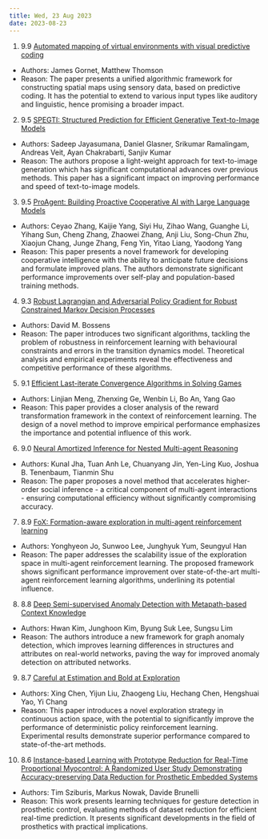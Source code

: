 ```yaml
---
title: Wed, 23 Aug 2023
date: 2023-08-23
---
```

1. 9.9 [Automated mapping of virtual environments with visual predictive coding](https://arxiv.org/abs/2308.10913)
* Authors: James Gornet, Matthew Thomson
* Reason: The paper presents a unified algorithmic framework for constructing spatial maps using sensory data, based on predictive coding. It has the potential to extend to various input types like auditory and linguistic, hence promising a broader impact.

2. 9.5 [SPEGTI: Structured Prediction for Efficient Generative Text-to-Image Models](https://arxiv.org/abs/2308.10997)
* Authors: Sadeep Jayasumana, Daniel Glasner, Srikumar Ramalingam, Andreas Veit, Ayan Chakrabarti, Sanjiv Kumar
* Reason: The authors propose a light-weight approach for text-to-image generation which has significant computational advances over previous methods. This paper has a significant impact on improving performance and speed of text-to-image models.

3. 9.5 [ProAgent: Building Proactive Cooperative AI with Large Language Models](https://arxiv.org/abs/2308.11339)
* Authors: Ceyao Zhang, Kaijie Yang, Siyi Hu, Zihao Wang, Guanghe Li, Yihang Sun, Cheng Zhang, Zhaowei Zhang, Anji Liu, Song-Chun Zhu, Xiaojun Chang, Junge Zhang, Feng Yin, Yitao Liang, Yaodong Yang
* Reason: This paper presents a novel framework for developing cooperative intelligence with the ability to anticipate future decisions and formulate improved plans. The authors demonstrate significant performance improvements over self-play and population-based training methods.

4. 9.3 [Robust Lagrangian and Adversarial Policy Gradient for Robust Constrained Markov Decision Processes](https://arxiv.org/abs/2308.11267)
* Authors: David M. Bossens
* Reason: The paper introduces two significant algorithms, tackling the problem of robustness in reinforcement learning with behavioural constraints and errors in the transition dynamics model. Theoretical analysis and empirical experiments reveal the effectiveness and competitive performance of these algorithms.

5. 9.1 [Efficient Last-iterate Convergence Algorithms in Solving Games](https://arxiv.org/abs/2308.11256)
* Authors: Linjian Meng, Zhenxing Ge, Wenbin Li, Bo An, Yang Gao
* Reason: This paper provides a closer analysis of the reward transformation framework in the context of reinforcement learning. The design of a novel method to improve empirical performance emphasizes the importance and potential influence of this work.

6. 9.0 [Neural Amortized Inference for Nested Multi-agent Reasoning](https://arxiv.org/abs/2308.11071)
* Authors: Kunal Jha, Tuan Anh Le, Chuanyang Jin, Yen-Ling Kuo, Joshua B. Tenenbaum, Tianmin Shu
* Reason: The paper proposes a novel method that accelerates higher-order social inference - a critical component of multi-agent interactions - ensuring computational efficiency without significantly compromising accuracy.

7. 8.9 [FoX: Formation-aware exploration in multi-agent reinforcement learning](https://arxiv.org/abs/2308.11272)
* Authors: Yonghyeon Jo, Sunwoo Lee, Junghyuk Yum, Seungyul Han
* Reason: The paper addresses the scalability issue of the exploration space in multi-agent reinforcement learning. The proposed framework shows significant performance improvement over state-of-the-art multi-agent reinforcement learning algorithms, underlining its potential influence.

8. 8.8 [Deep Semi-supervised Anomaly Detection with Metapath-based Context Knowledge](https://arxiv.org/abs/2308.10918)
* Authors: Hwan Kim, Junghoon Kim, Byung Suk Lee, Sungsu Lim
* Reason: The authors introduce a new framework for graph anomaly detection, which improves learning differences in structures and attributes on real-world networks, paving the way for improved anomaly detection on attributed networks.

9. 8.7 [Careful at Estimation and Bold at Exploration](https://arxiv.org/abs/2308.11348)
* Authors: Xing Chen, Yijun Liu, Zhaogeng Liu, Hechang Chen, Hengshuai Yao, Yi Chang
* Reason: This paper introduces a novel exploration strategy in continuous action space, with the potential to significantly improve the performance of deterministic policy reinforcement learning. Experimental results demonstrate superior performance compared to state-of-the-art methods.

10. 8.6 [Instance-based Learning with Prototype Reduction for Real-Time Proportional Myocontrol: A Randomized User Study Demonstrating Accuracy-preserving Data Reduction for Prosthetic Embedded Systems](https://arxiv.org/abs/2308.11019)
* Authors: Tim Sziburis, Markus Nowak, Davide Brunelli
* Reason: This work presents learning techniques for gesture detection in prosthetic control, evaluating methods of dataset reduction for efficient real-time prediction. It presents significant developments in the field of prosthetics with practical implications.

